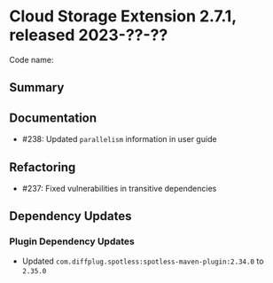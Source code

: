 # Cloud Storage Extension 2.7.1, released 2023-??-??

Code name:

## Summary

## Documentation

* #238: Updated `parallelism` information in user guide

## Refactoring

* #237: Fixed vulnerabilities in transitive dependencies

## Dependency Updates

### Plugin Dependency Updates

* Updated `com.diffplug.spotless:spotless-maven-plugin:2.34.0` to `2.35.0`
